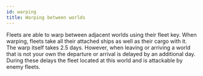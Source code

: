 ```yaml
---
id: warping
title: Warping between worlds
---
```


Fleets are able to warp between adjacent worlds using their fleet key. When warping, fleets take all their attached ships as well as their cargo with it. The warp itself takes 2.5 days. However, when leaving or arriving a world that is not your own the departure or arrival is delayed by an additional day. During these delays the fleet located at this world and is attackable by enemy fleets.